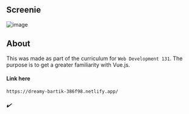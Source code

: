 ## Screenie
![image](https://user-images.githubusercontent.com/53918109/80842929-7fad3800-8bc8-11ea-973d-0611c6977bc4.png)
## About
This was made as part of the curriculum for `Web Development 131`.
The purpose is to get a greater familiarity with Vue.js.

#### Link here
```
https://dreamy-bartik-386f98.netlify.app/

```


###### ✔️
